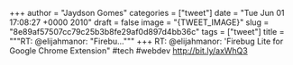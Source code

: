 
+++
author = "Jaydson Gomes"
categories = ["tweet"]
date = "Tue Jun 01 17:08:27 +0000 2010"
draft = false
image = "{TWEET_IMAGE}"
slug = "8e89af57507cc79c25b3b8fe29af0d897d4bb36c"
tags = ["tweet"]
title = """RT: @elijahmanor: "Firebu..."""
+++
RT: @elijahmanor: 'Firebug Lite for Google Chrome Extension" #tech #webdev http://bit.ly/axWhQ3

